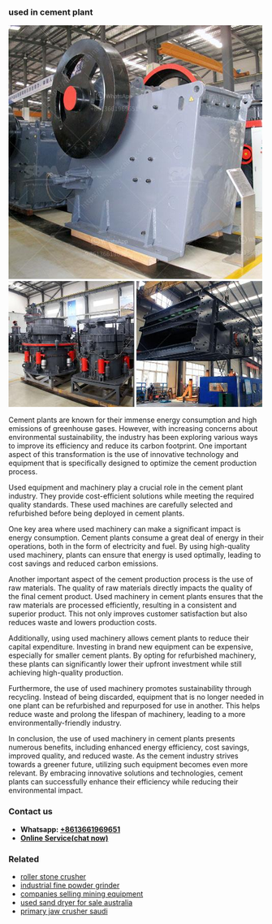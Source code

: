 <h3>used in cement plant</h3><img src='1708309020.jpg' alt=''><p>Cement plants are known for their immense energy consumption and high emissions of greenhouse gases. However, with increasing concerns about environmental sustainability, the industry has been exploring various ways to improve its efficiency and reduce its carbon footprint. One important aspect of this transformation is the use of innovative technology and equipment that is specifically designed to optimize the cement production process.</p><p>Used equipment and machinery play a crucial role in the cement plant industry. They provide cost-efficient solutions while meeting the required quality standards. These used machines are carefully selected and refurbished before being deployed in cement plants.</p><p>One key area where used machinery can make a significant impact is energy consumption. Cement plants consume a great deal of energy in their operations, both in the form of electricity and fuel. By using high-quality used machinery, plants can ensure that energy is used optimally, leading to cost savings and reduced carbon emissions.</p><p>Another important aspect of the cement production process is the use of raw materials. The quality of raw materials directly impacts the quality of the final cement product. Used machinery in cement plants ensures that the raw materials are processed efficiently, resulting in a consistent and superior product. This not only improves customer satisfaction but also reduces waste and lowers production costs.</p><p>Additionally, using used machinery allows cement plants to reduce their capital expenditure. Investing in brand new equipment can be expensive, especially for smaller cement plants. By opting for refurbished machinery, these plants can significantly lower their upfront investment while still achieving high-quality production.</p><p>Furthermore, the use of used machinery promotes sustainability through recycling. Instead of being discarded, equipment that is no longer needed in one plant can be refurbished and repurposed for use in another. This helps reduce waste and prolong the lifespan of machinery, leading to a more environmentally-friendly industry.</p><p>In conclusion, the use of used machinery in cement plants presents numerous benefits, including enhanced energy efficiency, cost savings, improved quality, and reduced waste. As the cement industry strives towards a greener future, utilizing such equipment becomes even more relevant. By embracing innovative solutions and technologies, cement plants can successfully enhance their efficiency while reducing their environmental impact.</p><h3>Contact us</h3><ul><li><strong>Whatsapp:&nbsp;<a href="https://wa.me/8613661969651">+8613661969651</a></strong></li><li><a href="https://swt.shibang-china.com/?git&amp;zhl&amp;used in cement plant"><strong>Online Service(chat now)</strong></a></li></ul><h3>Related</h3><ul><li><a href='roller stone crusher.md'>roller stone crusher</a></li><li><a href='industrial fine powder grinder.md'>industrial fine powder grinder</a></li><li><a href='companies selling mining equipment.md'>companies selling mining equipment</a></li><li><a href='used sand dryer for sale australia.md'>used sand dryer for sale australia</a></li><li><a href='primary jaw crusher saudi.md'>primary jaw crusher saudi</a></li></ul>